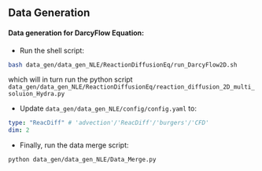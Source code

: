 ## Data Generation

#### Data generation for DarcyFlow Equation:

- Run the shell script:

```bash
bash data_gen/data_gen_NLE/ReactionDiffusionEq/run_DarcyFlow2D.sh
```

which will in turn run the python script
`data_gen/data_gen_NLE/ReactionDiffusionEq/reaction_diffusion_2D_multi_soluion_Hydra.py`

- Update `data_gen/data_gen_NLE/config/config.yaml` to:

```yaml
type: "ReacDiff" # 'advection'/'ReacDiff'/'burgers'/'CFD'
dim: 2
```

- Finally, run the data merge script:

```bash
python data_gen/data_gen_NLE/Data_Merge.py
```
